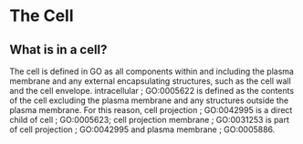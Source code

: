 # The Cell

## What is in a cell?
The cell is defined in GO as all components within and including the plasma membrane and any external encapsulating structures, such as the cell wall and the cell envelope. intracellular ; GO:0005622 is defined as the contents of the cell excluding the plasma membrane and any structures outside the plasma membrane. For this reason, cell projection ; GO:0042995 is a direct child of cell ; GO:0005623; cell projection membrane ; GO:0031253 is part of cell projection ; GO:0042995 and plasma membrane ; GO:0005886.